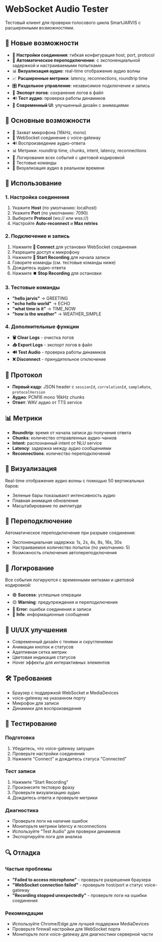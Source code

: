 # WebSocket Audio Tester

Тестовый клиент для проверки голосового цикла SmartJARVIS с расширенными возможностями.

## 🚀 Новые возможности

- 🔧 **Настройки соединения**: гибкая конфигурация host, port, protocol
- 🔄 **Автоматическое переподключение**: с экспоненциальной задержкой и настраиваемыми попытками
- 📊 **Визуализация аудио**: real-time отображение аудио волны
- 📈 **Расширенные метрики**: latency, reconnections, roundtrip time
- 🎛️ **Раздельное управление**: независимое подключение и запись
- 📝 **Экспорт логов**: сохранение логов в файл
- 🔊 **Тест аудио**: проверка работы динамиков
- 🎨 **Современный UI**: улучшенный дизайн с анимациями

## 🎯 Основные возможности

- 🎤 Захват микрофона (16kHz, mono)
- 📡 WebSocket соединение с voice-gateway
- 🔊 Воспроизведение аудио-ответа
- 📊 Метрики: roundtrip time, chunks, intent, latency, reconnections
- 📝 Логирование всех событий с цветовой кодировкой
- 🧪 Тестовые команды
- 🎵 Визуализация аудио в реальном времени

## 🚀 Использование

### 1. Настройка соединения
1. Укажите **Host** (по умолчанию: localhost)
2. Укажите **Port** (по умолчанию: 7090)
3. Выберите **Protocol** (ws:// или wss://)
4. Настройте **Auto-reconnect** и **Max retries**

### 2. Подключение и запись
1. Нажмите **🔌 Connect** для установки WebSocket соединения
2. Разрешите доступ к микрофону
3. Нажмите **🎤 Start Recording** для начала записи
4. Говорите команды (см. тестовые команды ниже)
5. Дождитесь аудио-ответа
6. Нажмите **⏹️ Stop Recording** для остановки

### 3. Тестовые команды
- **"hello jarvis"** → GREETING
- **"echo hello world"** → ECHO  
- **"what time is it"** → TIME_NOW
- **"how is the weather"** → WEATHER_SIMPLE

### 4. Дополнительные функции
- **🗑️ Clear Logs** - очистка логов
- **📥 Export Logs** - экспорт логов в файл
- **🔊 Test Audio** - проверка работы динамиков
- **❌ Disconnect** - принудительное отключение

## 🔧 Протокол

- **Первый кадр**: JSON header с `sessionId`, `correlationId`, `sampleRate`, `protocolVersion`
- **Аудио**: PCM16 mono 16kHz chunks
- **Ответ**: WAV аудио от TTS service

## 📊 Метрики

- **Roundtrip**: время от начала записи до получения ответа
- **Chunks**: количество отправленных аудио-чанков
- **Intent**: распознанный intent от NLU service
- **Latency**: задержка между аудио сообщениями
- **Reconnections**: количество переподключений

## 🎵 Визуализация

Real-time отображение аудио волны с помощью 50 вертикальных баров:
- Зеленые бары показывают интенсивность аудио
- Плавная анимация обновления
- Масштабирование по амплитуде

## 🔄 Переподключение

Автоматическое переподключение при разрыве соединения:
- Экспоненциальная задержка: 1s, 2s, 4s, 8s, 16s, 30s
- Настраиваемое количество попыток (по умолчанию: 5)
- Возможность отключения автопереподключения

## 📝 Логирование

Все события логируются с временными метками и цветовой кодировкой:
- 🟢 **Success**: успешные операции
- 🟡 **Warning**: предупреждения и переподключения
- 🔴 **Error**: ошибки соединения и записи
- 🔵 **Info**: информационные сообщения

## 🎨 UI/UX улучшения

- Современный дизайн с тенями и скруглениями
- Анимации кнопок и статусов
- Адаптивная сетка метрик
- Цветовая индикация статусов
- Hover эффекты для интерактивных элементов

## 🛠️ Требования

- Браузер с поддержкой WebSocket и MediaDevices
- voice-gateway на указанном порту
- Микрофон для записи
- Динамики для воспроизведения

## 🧪 Тестирование

### Подготовка
1. Убедитесь, что voice-gateway запущен
2. Проверьте настройки соединения
3. Нажмите "Connect" и дождитесь статуса "Connected"

### Тест записи
1. Нажмите "Start Recording"
2. Произнесите тестовую фразу
3. Проверьте визуализацию аудио
4. Дождитесь ответа и проверьте метрики

### Диагностика
- Проверьте логи на наличие ошибок
- Мониторьте метрики latency и reconnections
- Используйте "Test Audio" для проверки динамиков
- Экспортируйте логи для анализа

## 🔍 Отладка

### Частые проблемы
- **"Failed to access microphone"** - проверьте разрешения браузера
- **"WebSocket connection failed"** - проверьте host/port и статус voice-gateway
- **"Recording stopped unexpectedly"** - проверьте логи на ошибки соединения

### Рекомендации
- Используйте Chrome/Edge для лучшей поддержки MediaDevices
- Проверьте firewall настройки для WebSocket порта
- Мониторьте логи voice-gateway для диагностики серверной части 